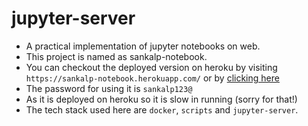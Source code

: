 # jupyter-server
- A practical implementation of jupyter notebooks on web.
- This project is named as sankalp-notebook.
- You can checkout the deployed version on heroku by visiting `https://sankalp-notebook.herokuapp.com/` or by [clicking here](https://sankalp-notebook.herokuapp.com/)
- The password for using it is `sankalp123@`
- As it is deployed on heroku so it is slow in running (sorry for that!)
- The tech stack used here are `docker`, `scripts` and `jupyter-server`.
